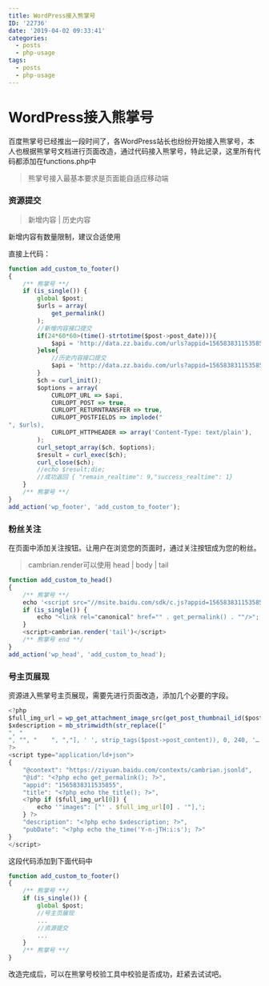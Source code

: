```yaml
---
title: WordPress接入熊掌号
ID: '22736'
date: '2019-04-02 09:33:41'
categories:
  - posts
  - php-usage
tags:
  - posts
  - php-usage
---
```


# WordPress接入熊掌号

百度熊掌号已经推出一段时间了，各WordPress站长也纷纷开始接入熊掌号，本人也根据熊掌号文档进行页面改造，通过代码接入熊掌号，特此记录，这里所有代码都添加在functions.php中

> 熊掌号接入最基本要求是页面能自适应移动端

### 资源提交

> 新增内容 | 历史内容

新增内容有数量限制，建议合适使用

直接上代码：

``` js 
function add_custom_to_footer()
{
    /** 熊掌号 **/
    if (is_single()) {
        global $post;
        $urls = array(
            get_permalink()
        );
        //新增内容接口提交
        if(24*60*60>(time()-strtotime($post->post_date))){
            $api = 'http://data.zz.baidu.com/urls?appid=1565838311535855&token=9IczqdTMGBswNYaR&type=realtime';
        }else{
            //历史内容接口提交
            $api = 'http://data.zz.baidu.com/urls?appid=1565838311535855&token=9IczqdTMGBswNYaR&type=batch';
        }
        $ch = curl_init();
        $options = array(
            CURLOPT_URL => $api,
            CURLOPT_POST => true,
            CURLOPT_RETURNTRANSFER => true,
            CURLOPT_POSTFIELDS => implode("
", $urls),
            CURLOPT_HTTPHEADER => array('Content-Type: text/plain'),
        );
        curl_setopt_array($ch, $options);
        $result = curl_exec($ch);
        curl_close($ch);
        //echo $result;die;
        //成功返回 { "remain_realtime": 9,"success_realtime": 1}
    }
    /** 熊掌号 **/
}
add_action('wp_footer', 'add_custom_to_footer'); 
```

### 粉丝关注

在页面中添加关注按钮。让用户在浏览您的页面时，通过关注按钮成为您的粉丝。

> cambrian.render可以使用 head | body | tail

``` js 
function add_custom_to_head()
{
    /** 熊掌号 **/
    echo '<script src="//msite.baidu.com/sdk/c.js?appid=1565838311535855"></script>';
    if (is_single()) {
        echo "<link rel="canonical" href="" . get_permalink() . ""/>";
    }
    <script>cambrian.render('tail')</script>
    /** 熊掌号 end **/
}
add_action('wp_head', 'add_custom_to_head'); 
```

### 号主页展现

资源进入熊掌号主页展现，需要先进行页面改造，添加几个必要的字段。

``` js 
<?php
$full_img_url = wp_get_attachment_image_src(get_post_thumbnail_id($post->ID), 'full');
$xdescription = mb_strimwidth(str_replace(["
", "
", "", "    ", ","], ' ', strip_tags($post->post_content)), 0, 240, '…');
?>
<script type="application/ld+json">
{
    "@context": "https://ziyuan.baidu.com/contexts/cambrian.jsonld",
    "@id": "<?php echo get_permalink(); ?>",
    "appid": "1565838311535855",
    "title": "<?php echo the_title(); ?>",
    <?php if ($full_img_url[0]) {
        echo '"images": ["' . $full_img_url[0] . '"],';
    } ?>
    "description": "<?php echo $xdescription; ?>",
    "pubDate": "<?php echo the_time('Y-n-jTH:i:s'); ?>"
}
</script> 
```

这段代码添加到下面代码中

``` js 
function add_custom_to_footer()
{
    /** 熊掌号 **/
    if (is_single()) {
        global $post;
        //号主页展现
        ...
        //资源提交
        ...
    }
    /** 熊掌号 **/
} 
```

改造完成后，可以在熊掌号校验工具中校验是否成功，赶紧去试试吧。
 
 
 
 
